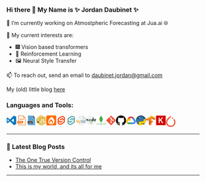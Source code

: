 ### Hi there 👋 My Name is ✨ Jordan Daubinet ✨ 
🔭 I’m currently working on Atmostpheric Forecasting at Jua.ai 🌐

🌱 My current interests are: 
- 🎆 Vision based transformers
- 🤖 Reinforcement Learning   
- 🖼️ Neural Style Transfer

📫 To reach out, send an email to daubinet.jordan@gmail.com

My (old) little blog [here](https://mrdaubinet.github.io/) 
<br />

### Languages and Tools:

<img align="left" alt="Visual Studio Code" width="26px" src="https://github.com/MrDaubinet/MrDaubinet/blob/master/assets/vscode_icon.png?raw=true" />
<img align="left" alt="HTML5" width="26px" src="https://github.com/MrDaubinet/MrDaubinet/blob/master/assets/html_icon.png?raw=true" />
<img align="left" alt="CSS3" width="26px" src="https://github.com/MrDaubinet/MrDaubinet/blob/master/assets/css_icon.png?raw=true" />
<img align="left" alt="JavaScript" width="26px" src="https://github.com/MrDaubinet/MrDaubinet/blob/master/assets/javascript_icon.svg?raw=true" />
<img align="left" alt="JavaScript" width="26px" src="https://github.com/MrDaubinet/MrDaubinet/blob/master/assets/ember_icon.png?raw=true" />
<img align="left" alt="JavaScript" width="26px" src="https://github.com/MrDaubinet/MrDaubinet/blob/master/assets/svelte_icon.png?raw=true" />
<img align="left" alt="JavaScript" width="26px" src="https://github.com/MrDaubinet/MrDaubinet/blob/master/assets/sapper_icon.png?raw=true" />
<img align="left" alt="MySQL" width="26px" src="https://github.com/MrDaubinet/MrDaubinet/blob/master/assets/mysql_icon.svg?raw=true" />
<img align="left" alt="Node.js" width="26px" src="https://github.com/MrDaubinet/MrDaubinet/blob/master/assets/node_icon.svg?raw=true" />
<img align="left" alt="MongoDB" width="26px" src="https://github.com/MrDaubinet/MrDaubinet/blob/master/assets/mongo_icon.png?raw=true" />
<img align="left" alt="Git" width="26px" src="https://github.com/MrDaubinet/MrDaubinet/blob/master/assets/git_icon.png?raw=true" />
<img align="left" alt="GitHub" width="26px" src="https://github.com/MrDaubinet/MrDaubinet/blob/master/assets/github_icon.svg?raw=true" />
<img align="left" alt="GitHub" width="26px" src="https://github.com/MrDaubinet/MrDaubinet/blob/master/assets/gcp_icon.png?raw=true" />
<img align="left" alt="GitHub" width="26px" src="https://github.com/MrDaubinet/MrDaubinet/blob/master/assets/python_icon.svg?raw=true" />
<img align="left" alt="GitHub" width="26px" src="https://github.com/MrDaubinet/MrDaubinet/blob/master/assets/tensorflow_icon.png?raw=true" />
<img align="left" alt="GitHub" width="26px" src="https://github.com/MrDaubinet/MrDaubinet/blob/master/assets/keras_icon.svg?raw=true" />
<img align="left" alt="GitHub" width="26px" src="https://github.com/MrDaubinet/MrDaubinet/blob/master/assets/pytorch_icon.svg?raw=true" />

<br />
<br />

---

### 📕 Latest Blog Posts
<!-- BLOG-POST-LIST:START -->
- [The One True Version Control](https://mrdaubinet.github.io/The-One-True-Version-Control/)
- [This is my world, and its all for me](https://mrdaubinet.github.io/This-is-Me/)
<!-- BLOG-POST-LIST:END -->
---

